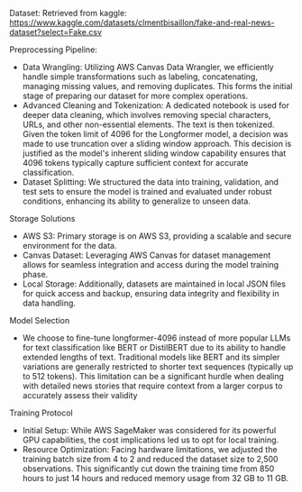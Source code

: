 Dataset: Retrieved from kaggle: https://www.kaggle.com/datasets/clmentbisaillon/fake-and-real-news-dataset?select=Fake.csv



Preprocessing Pipeline:
* Data Wrangling: Utilizing AWS Canvas Data Wrangler, we efficiently handle simple transformations such as labeling, concatenating, managing missing values, and removing duplicates. This forms the initial stage of preparing our dataset for more complex operations.
* Advanced Cleaning and Tokenization: A dedicated notebook is used for deeper data cleaning, which involves removing special characters, URLs, and other non-essential elements. The text is then tokenized. Given the token limit of 4096 for the Longformer model, a decision was made to use truncation over a sliding window approach. This decision is justified as the model's inherent sliding window capability ensures that 4096 tokens typically capture sufficient context for accurate classification.
* Dataset Splitting: We structured the data into training, validation, and test sets to ensure the model is trained and evaluated under robust conditions, enhancing its ability to generalize to unseen data.

Storage Solutions
* AWS S3: Primary storage is on AWS S3, providing a scalable and secure environment for the data.
* Canvas Dataset: Leveraging AWS Canvas for dataset management allows for seamless integration and access during the model training phase.
* Local Storage: Additionally, datasets are maintained in local JSON files for quick access and backup, ensuring data integrity and flexibility in data handling.

Model Selection
* We choose to fine-tune longformer-4096 instead of more popular LLMs for text classification like BERT or DistilBERT due to its ability to handle extended lengths of text. Traditional models like BERT and its simpler variations are generally restricted to shorter text sequences (typically up to 512 tokens). This limitation can be a significant hurdle when dealing with detailed news stories that require context from a larger corpus to accurately assess their validity

Training Protocol
* Initial Setup: While AWS SageMaker was considered for its powerful GPU capabilities, the cost implications led us to opt for local training.
* Resource Optimization: Facing hardware limitations, we adjusted the training batch size from 4 to 2 and reduced the dataset size to 2,500 observations. This significantly cut down the training time from 850 hours to just 14 hours and reduced memory usage from 32 GB to 11 GB.
